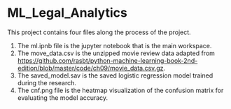 # ML_Legal_Analytics
This project contains four files along the process of the project.
1. The ml.ipnb file is the jupyter notebook that is the main workspace.
2. The move_data.csv is the unzipped movie review data adapted from https://github.com/rasbt/python-machine-learning-book-2nd-edition/blob/master/code/ch09/movie_data.csv.gz.
3. The saved_model.sav is the saved logistic regression model trained during the research.
4. The cnf.png file is the heatmap visualization of the confusion matrix for evaluating the model accuracy.